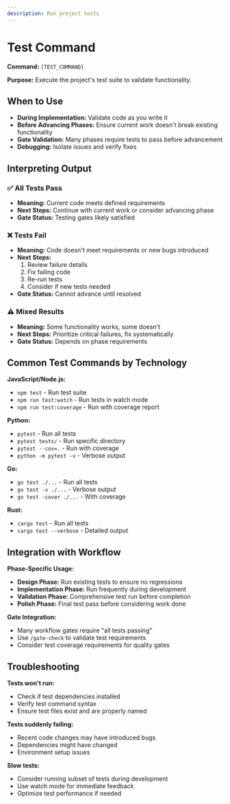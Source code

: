 ```yaml
---
description: Run project tests
---
```


# Test Command

**Command:** `[TEST_COMMAND]`

**Purpose:** Execute the project's test suite to validate functionality.

## When to Use

- **During Implementation:** Validate code as you write it
- **Before Advancing Phases:** Ensure current work doesn't break existing functionality  
- **Gate Validation:** Many phases require tests to pass before advancement
- **Debugging:** Isolate issues and verify fixes

## Interpreting Output

### ✅ All Tests Pass
- **Meaning:** Current code meets defined requirements
- **Next Steps:** Continue with current work or consider advancing phase
- **Gate Status:** Testing gates likely satisfied

### ❌ Tests Fail
- **Meaning:** Code doesn't meet requirements or new bugs introduced
- **Next Steps:** 
  1. Review failure details
  2. Fix failing code
  3. Re-run tests
  4. Consider if new tests needed
- **Gate Status:** Cannot advance until resolved

### ⚠️ Mixed Results
- **Meaning:** Some functionality works, some doesn't
- **Next Steps:** Prioritize critical failures, fix systematically
- **Gate Status:** Depends on phase requirements

## Common Test Commands by Technology

**JavaScript/Node.js:**
- `npm test` - Run test suite
- `npm run test:watch` - Run tests in watch mode
- `npm run test:coverage` - Run with coverage report

**Python:**
- `pytest` - Run all tests
- `pytest tests/` - Run specific directory
- `pytest --cov=.` - Run with coverage
- `python -m pytest -v` - Verbose output

**Go:**
- `go test ./...` - Run all tests
- `go test -v ./...` - Verbose output
- `go test -cover ./...` - With coverage

**Rust:**
- `cargo test` - Run all tests
- `cargo test --verbose` - Detailed output

## Integration with Workflow

**Phase-Specific Usage:**
- **Design Phase:** Run existing tests to ensure no regressions
- **Implementation Phase:** Run frequently during development
- **Validation Phase:** Comprehensive test run before completion
- **Polish Phase:** Final test pass before considering work done

**Gate Integration:**
- Many workflow gates require "all tests passing"
- Use `/gate-check` to validate test requirements
- Consider test coverage requirements for quality gates

## Troubleshooting

**Tests won't run:**
- Check if test dependencies installed
- Verify test command syntax
- Ensure test files exist and are properly named

**Tests suddenly failing:**
- Recent code changes may have introduced bugs
- Dependencies might have changed
- Environment setup issues

**Slow tests:**
- Consider running subset of tests during development
- Use watch mode for immediate feedback
- Optimize test performance if needed